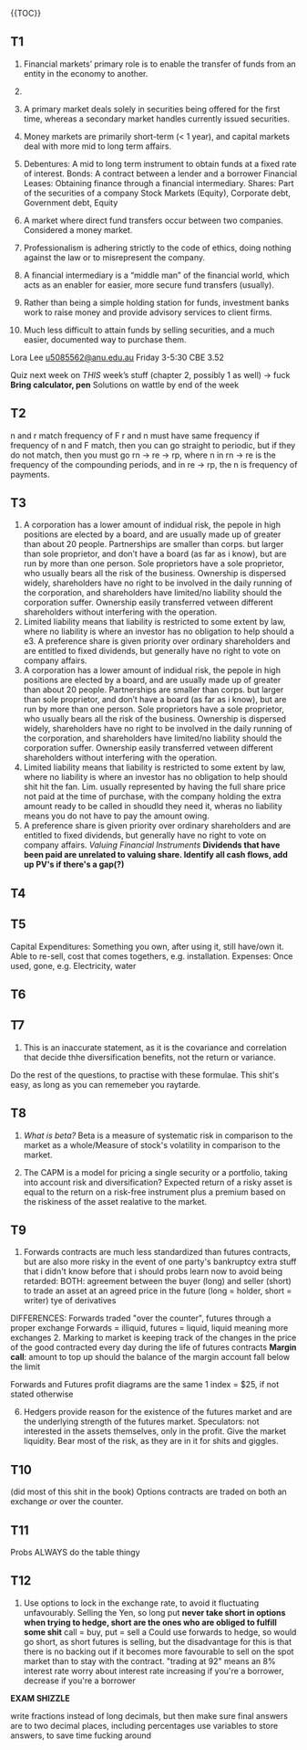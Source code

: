 {{TOC}}
## T1
1. Financial markets’ primary role is to enable the transfer of funds from an entity in the economy to another.
2. 
3. A primary market deals solely in securities being offered for the first time, whereas a secondary market handles currently issued securities.
4. Money markets are primarily short-term (< 1 year), and capital markets deal with more mid to long term affairs.
5. Debentures: A mid to long term instrument to obtain funds at a fixed rate of interest.
Bonds: A contract between a lender and a borrower
Financial Leases: Obtaining finance through a financial intermediary.
Shares: Part of the securities of a company
Stock Markets (Equity), Corporate debt, Government debt, Equity
6. A market where direct fund transfers occur between two companies. Considered a money market.
7. Professionalism is adhering strictly to the code of ethics, doing nothing against the law or to misrepresent the company.

1. A financial intermediary is a “middle man” of the financial world, which acts as an enabler for easier, more secure fund transfers (usually).
2. Rather than being a simple holding station for funds, investment banks work to raise money and provide advisory services to client firms.
3. Much less difficult to attain funds by selling securities, and a much easier, documented way to purchase them.


Lora Lee
u5085562@anu.edu.au
Friday 3-5:30 CBE 3.52

Quiz next week on *THIS* week’s stuff (chapter 2, possibly 1 as well) -> fuck
**Bring calculator, pen**
 Solutions on wattle by end of the week
  
## T2
n and r match frequency of F
r and n must have same frequency
	if frequency of n and F match, then you can go straight to periodic, but if they do not match, then you must go rn -> re -> rp, where n in rn -> re is the frequency of the compounding periods, and in re -> rp, the n is frequency of payments.


## T3
1. A corporation has a lower amount of indidual risk, the pepole in high positions are elected by a board, and are usually made up of greater than about 20 people. Partnerships are smaller than corps. but larger than sole proprietor, and don’t have a board (as far as i know), but are run by more than one person. Sole proprietors have a sole proprietor, who usually bears all the risk of the business. Ownership is dispersed widely, shareholders have no right to be involved in the daily running of the corporation, and shareholders have limited/no liability should the corporation suffer. Ownership easily transferred vetween different shareholders without interfering with the operation.
2. Limited liability means that liability is restricted to some extent by law, where no liability is where an investor has no obligation to help should a 
e3. A preference share is given priority over ordinary shareholders and are entitled to fixed dividends, but generally have no right to vote on company affairs.
1. A corporation has a lower amount of indidual risk, the pepole in high positions are elected by a board, and are usually made up of greater than about 20 people. Partnerships are smaller than corps. but larger than sole proprietor, and don’t have a board (as far as i know), but are run by more than one person. Sole proprietors have a sole proprietor, who usually bears all the risk of the business. Ownership is dispersed widely, shareholders have no right to be involved in the daily running of the corporation, and shareholders have limited/no liability should the corporation suffer. Ownership easily transferred vetween different shareholders without interfering with the operation.
2. Limited liability means that liability is restricted to some extent by law, where no liability is where an investor has no obligation to help should shit hit the fan. Lim. usually represented by having the full share price not paid at the time of purchase, with the company holding the extra amount ready to be called in shoudld they need it, wheras no liability means you do not have to pay the amount owing. 
3. A preference share is given priority over ordinary shareholders and are entitled to fixed dividends, but generally have no right to vote on company affairs.
*Valuing Financial Instruments*
**Dividends that have been paid are unrelated to valuing share.
Identify all cash flows, add up PV's if there's a gap(?)**

## T4 

## T5
Capital Expenditures: Something you own, after using it, still have/own it. Able to re-sell, cost that comes togethers, e.g. installation.
Expenses: Once used, gone, e.g. Electricity, water


## T6

## T7

1. This is an inaccurate statement, as it is the covariance and correlation that decide thhe diversification benefits, not the return or variance.

Do the rest of the questions, to practise with these formulae. This shit's easy, as long  as you can rememeber you raytarde.


## T8

1. *What is beta?* Beta is a measure of systematic risk in comparison to the market as a whole/Measure of stock's volatility in comparison to the market.

3. The CAPM is a model for pricing a single security or a portfolio, taking into account risk and diversification? Expected return of a risky asset is equal to the return on a risk-free instrument plus a premium based on the riskiness of the asset realative to the market.


## T9

1. Forwards contracts are much less standardized than futures contracts, but are also more risky in the event of one party's bankruptcy
extra stuff that i didn't know before that i should probs learn now to avoid being retarded:
BOTH: agreement between the buyer (long) and seller (short) to trade an asset at an agreed price in the future (long = holder, short = writer)
	tye of derivatives
	
DIFFERENCES: Forwards traded "over the counter", futures through a proper exchange
Forwards = illiquid, futures = liquid, liquid meaning more exchanges
2. Marking to market is keeping track of the changes in the price of the good contracted 
every day during the life of futures contracts
**Margin call**: amount to top up should the balance of the margin account fall below the limit

Forwards and Futures profit diagrams are the same
1 index = $25, if not stated otherwise

6. Hedgers provide reason for the existence of the futures market and are the underlying strength of the futures market. 
Speculators: not interested in the assets themselves, only in the profit. Give the market liquidity. Bear most of the risk, as they are in it for shits and giggles.

## T10 
(did most of this shit in the book)
Options contracts are traded on both an exchange *or* over the counter.

## T11

Probs ALWAYS do the table thingy

## T12

1. Use options to lock in the exchange rate, to avoid it fluctuating unfavourably. Selling the Yen, so long put
**never take short in options when trying to hedge, short are the ones who are obliged to fulfill some shit**
call = buy, put = sell
a
Could use forwards to hedge, so would go short, as short futures is selling, but the disadvantage for this is that there is no backing out if it becomes more favourable to sell on the spot market than to stay with the contract.
"trading at 92" means an 8% interest rate
worry about interest rate increasing if you're a borrower, decrease if you're a borrower

**EXAM SHIZZLE** 

write fractions instead of long decimals, but then make sure final answers are to two decimal places, including percentages
use variables to store answers, to save time fucking around
